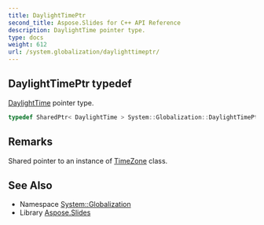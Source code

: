 ```yaml
---
title: DaylightTimePtr
second_title: Aspose.Slides for C++ API Reference
description: DaylightTime pointer type.
type: docs
weight: 612
url: /system.globalization/daylighttimeptr/
---
```

## DaylightTimePtr typedef


[DaylightTime](../daylighttime/) pointer type.

```cpp
typedef SharedPtr< DaylightTime > System::Globalization::DaylightTimePtr
```

## Remarks


Shared pointer to an instance of [TimeZone](../../system/timezone/) class. 
## See Also

* Namespace [System::Globalization](../)
* Library [Aspose.Slides](../../)